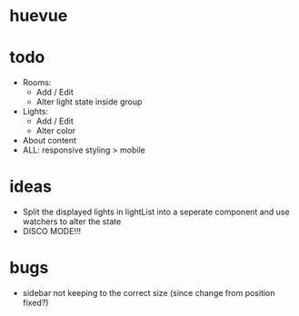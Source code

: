 # huevue

# todo

-   Rooms:
    -   Add / Edit
    -   Alter light state inside group
-   Lights:
    -   Add / Edit
    -   Alter color
-   About content
-   ALL: responsive styling > mobile

# ideas

-   Split the displayed lights in lightList into a seperate component and use watchers to alter the state
-   DISCO MODE!!!

# bugs

-   sidebar not keeping to the correct size (since change from position fixed?)
